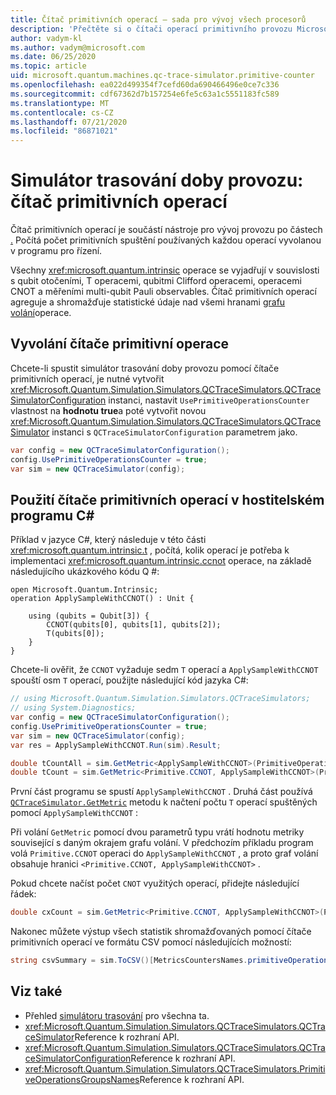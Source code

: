 ```yaml
---
title: Čítač primitivních operací – sada pro vývoj všech procesorů
description: 'Přečtěte si o čítači operací primitivního provozu Microsoft QDK, který používá simulátor trasování doby provozu ke sledování základních spouštění používaných operacemi v programu Q #.'
author: vadym-kl
ms.author: vadym@microsoft.com
ms.date: 06/25/2020
ms.topic: article
uid: microsoft.quantum.machines.qc-trace-simulator.primitive-counter
ms.openlocfilehash: ea022d499354f7cefd60da690466496e0ce7c336
ms.sourcegitcommit: cdf67362d7b157254e6fe5c63a1c5551183fc589
ms.translationtype: MT
ms.contentlocale: cs-CZ
ms.lasthandoff: 07/21/2020
ms.locfileid: "86871021"
---
```

# <a name="quantum-trace-simulator-primitive-operations-counter"></a>Simulátor trasování doby provozu: čítač primitivních operací

Čítač primitivních operací je součástí nástroje pro vývoj provozu po částech [.](xref:microsoft.quantum.machines.qc-trace-simulator.intro) Počítá počet primitivních spuštění používaných každou operací vyvolanou v programu pro řízení. 

Všechny <xref:microsoft.quantum.intrinsic> operace se vyjadřují v souvislosti s qubit otočeními, T operacemi, qubitmi Clifford operacemi, operacemi CNOT a měřeními multi-qubit Pauli observables. Čítač primitivních operací agreguje a shromažďuje statistické údaje nad všemi hranami [grafu volání](https://en.wikipedia.org/wiki/Call_graph)operace.

## <a name="invoking-the-primitive-operation-counter"></a>Vyvolání čítače primitivní operace

Chcete-li spustit simulátor trasování doby provozu pomocí čítače primitivních operací, je nutné vytvořit <xref:Microsoft.Quantum.Simulation.Simulators.QCTraceSimulators.QCTraceSimulatorConfiguration> instanci, nastavit `UsePrimitiveOperationsCounter` vlastnost na **hodnotu true**a poté vytvořit novou <xref:Microsoft.Quantum.Simulation.Simulators.QCTraceSimulators.QCTraceSimulator> instanci s `QCTraceSimulatorConfiguration` parametrem jako.

```csharp
var config = new QCTraceSimulatorConfiguration();
config.UsePrimitiveOperationsCounter = true;
var sim = new QCTraceSimulator(config);
```

## <a name="using-the-primitive-operation-counter-in-a-c-host-program"></a>Použití čítače primitivních operací v hostitelském programu C#

Příklad v jazyce C#, který následuje v této části <xref:microsoft.quantum.intrinsic.t> , počítá, kolik operací je potřeba k implementaci <xref:microsoft.quantum.intrinsic.ccnot> operace, na základě následujícího ukázkového kódu Q #:

```qsharp
open Microsoft.Quantum.Intrinsic;
operation ApplySampleWithCCNOT() : Unit {

    using (qubits = Qubit[3]) {
        CCNOT(qubits[0], qubits[1], qubits[2]);
        T(qubits[0]);
    }
}
```

Chcete-li ověřit, že `CCNOT` vyžaduje sedm `T` operací a `ApplySampleWithCCNOT` spouští osm `T` operací, použijte následující kód jazyka C#:

```csharp 
// using Microsoft.Quantum.Simulation.Simulators.QCTraceSimulators;
// using System.Diagnostics;
var config = new QCTraceSimulatorConfiguration();
config.UsePrimitiveOperationsCounter = true;
var sim = new QCTraceSimulator(config);
var res = ApplySampleWithCCNOT.Run(sim).Result;

double tCountAll = sim.GetMetric<ApplySampleWithCCNOT>(PrimitiveOperationsGroupsNames.T);
double tCount = sim.GetMetric<Primitive.CCNOT, ApplySampleWithCCNOT>(PrimitiveOperationsGroupsNames.T);
```

První část programu se spustí `ApplySampleWithCCNOT` . Druhá část používá [`QCTraceSimulator.GetMetric`](https://docs.microsoft.com/dotnet/api/microsoft.quantum.simulation.simulators.qctracesimulators.qctracesimulator.getmetric) metodu k načtení počtu `T` operací spuštěných pomocí `ApplySampleWithCCNOT` : 

Při volání `GetMetric` pomocí dvou parametrů typu vrátí hodnotu metriky související s daným okrajem grafu volání. V předchozím příkladu program volá `Primitive.CCNOT` operaci do `ApplySampleWithCCNOT` , a proto graf volání obsahuje hranici `<Primitive.CCNOT, ApplySampleWithCCNOT>` . 

Pokud chcete načíst počet `CNOT` využitých operací, přidejte následující řádek:
```csharp
double cxCount = sim.GetMetric<Primitive.CCNOT, ApplySampleWithCCNOT>(PrimitiveOperationsGroupsNames.CX);
```

Nakonec můžete výstup všech statistik shromažďovaných pomocí čítače primitivních operací ve formátu CSV pomocí následujících možností:
```csharp
string csvSummary = sim.ToCSV()[MetricsCountersNames.primitiveOperationsCounter];
```

## <a name="see-also"></a>Viz také

- Přehled [simulátoru trasování](xref:microsoft.quantum.machines.qc-trace-simulator.intro) pro všechna ta.
- <xref:Microsoft.Quantum.Simulation.Simulators.QCTraceSimulators.QCTraceSimulator>Reference k rozhraní API.
- <xref:Microsoft.Quantum.Simulation.Simulators.QCTraceSimulators.QCTraceSimulatorConfiguration>Reference k rozhraní API.
- <xref:Microsoft.Quantum.Simulation.Simulators.QCTraceSimulators.PrimitiveOperationsGroupsNames>Reference k rozhraní API.